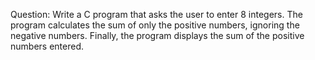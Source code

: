 Question:
Write a C program that asks the user to enter 8 integers. The program calculates the sum of only the positive numbers, ignoring the negative numbers. Finally, the program displays the sum of the positive numbers entered.
